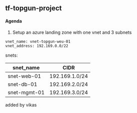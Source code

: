 ## tf-topgun-project

#### Agenda

1. Setup an azure landing zone with one vnet and 3 subnets

```
vnet_name: vnet-topgun-weu-01
vnet_address: 192.169.0.0/22
```
snets:

| snet_name    | CIDR           |
| ------------ | -------------- |
| snet-web-01  | 192.169.1.0/24 |
| snet-db-01   | 192.169.2.0/24 |
| snet-mgmt-01 | 192.169.3.0/24 |


added by vikas